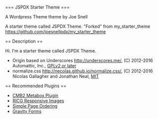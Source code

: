 === JSPDX Starter Theme ===

A Wordpress Theme theme by Joe Snell

A starter theme called JSPDX Theme.
"Forked" from my_starter_theme https://github.com/joesnellpdx/my_starter_theme

== Description ==

Hi. I'm a starter theme called JSPDX Theme.

* Origin based on Underscores http://underscores.me/, (C) 2012-2016 Automattic, Inc., [GPLv2 or later](https://www.gnu.org/licenses/gpl-2.0.html)
* normalize.css http://necolas.github.io/normalize.css/, (C) 2012-2016 Nicolas Gallagher and Jonathan Neal, [MIT](http://opensource.org/licenses/MIT)

== Recommended Plugins ==

* <a href="https://wordpress.org/plugins/cmb2/">CMB2 Metabox Plugin</a>
* <a href="https://wordpress.org/plugins/ricg-responsive-images/">RICG Responsive Images</a>
* <a href="https://wordpress.org/plugins/simple-page-ordering/">Simple Page Ordering</a>
* <a href="http://www.gravityforms.com/">Gravity Forms</a>
